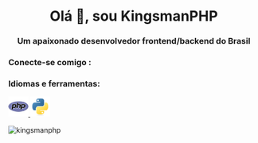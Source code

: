 <h1 align="center">Olá 👋, sou KingsmanPHP</h1>
<h3 align="center">Um apaixonado desenvolvedor frontend/backend do Brasil</h3>

<h3 align="left">Conecte-se comigo :</h3>
<p align="left">
</p>

<h3 align="left">Idiomas e ferramentas:</h3>
<p align="left"> <a href="https:// www.php.net" target="_blank" rel="noreferrer"> <img src="https://raw.githubusercontent.com/devicons/devicon/master/icons/php/php-original.svg" alt= "php" width="40" height="40"/> </a> <a href="https://www.python.org" target="_blank" rel="noreferrer"> <img src="https://raw.githubusercontent.com/devicons/devicon/master/icons/python/python-original.svg" alt="python" width="40" height="40"/ > </a> </p>

<p><img align="center" src="https://github-readme-stats.vercel.app/api/top-langs?username=kingsmanphp&show_icons=true&locale=en&layout=compact" alt="kingsmanphp" /> </p>
